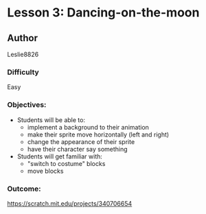 # Lesson 3: Dancing-on-the-moon

## Author
Leslie8826

### Difficulty
Easy

### Objectives: 
  - Students will be able to: 
       * implement a background to their animation
       * make their sprite move horizontally (left and right)
       * change the appearance of their sprite
       * have their character say something
  - Students will get familiar with:
       * "switch to costume" blocks
       * move blocks

### Outcome:
https://scratch.mit.edu/projects/340706654

